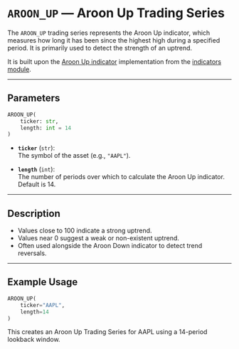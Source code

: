 # `AROON_UP` — Aroon Up Trading Series

The `AROON_UP` trading series represents the Aroon Up indicator, which measures how long it has been since the highest high during a specified period. It is primarily used to detect the strength of an uptrend.

It is built upon the [Aroon Up indicator](../../../../trading_strategy_tester/indicators/trend/aroon.py) implementation from the [indicators module](../indicators.md).

---

## Parameters

```python
AROON_UP(
    ticker: str,
    length: int = 14
)
```

- **`ticker`** (`str`):  
  The symbol of the asset (e.g., `"AAPL"`).

- **`length`** (`int`):  
  The number of periods over which to calculate the Aroon Up indicator. Default is 14.

---

## Description

- Values close to 100 indicate a strong uptrend.
- Values near 0 suggest a weak or non-existent uptrend.
- Often used alongside the Aroon Down indicator to detect trend reversals.

---

## Example Usage

```python
AROON_UP(
    ticker="AAPL",
    length=14
)
```

This creates an Aroon Up Trading Series for AAPL using a 14-period lookback window.
